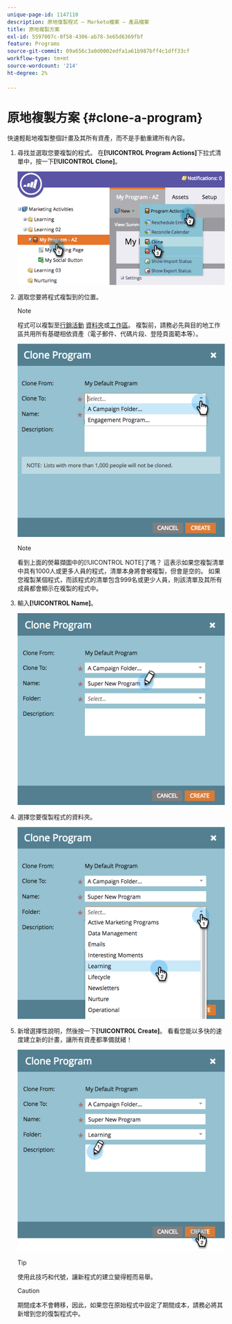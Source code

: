 ```yaml
---
unique-page-id: 1147110
description: 原地復製程式 — Marketo檔案 — 產品檔案
title: 原地複製方案
exl-id: 5597007c-8f58-4306-ab78-3e65d6369fbf
feature: Programs
source-git-commit: 09a656c3a0d0002edfa1a61b987bff4c1dff33cf
workflow-type: tm+mt
source-wordcount: '214'
ht-degree: 2%

---
```


# 原地複製方案 {#clone-a-program}

快速輕鬆地複製整個計畫及其所有資產，而不是手動重建所有內容。

1. 尋找並選取您要複製的程式。 在&#x200B;**[!UICONTROL Program Actions]**&#x200B;下拉式清單中，按一下&#x200B;**[!UICONTROL Clone]**。

   ![](assets/image2014-9-5-14-3a31-3a49.png)

1. 選取您要將程式複製到的位置。

   >[!NOTE]
   >
   >程式可以複製至[行銷活動](/help/marketo/product-docs/core-marketo-concepts/miscellaneous/create-new-campaign-folder.md) [資料夾](/help/marketo/product-docs/core-marketo-concepts/miscellaneous/create-new-campaign-folder.md)或[工作區](/help/marketo/product-docs/administration/workspaces-and-person-partitions/create-a-new-workspace.md)。 複製前，請務必先與目的地工作區共用所有基礎相依資產（電子郵件、代碼片段、登陸頁面範本等）。

   ![](assets/cloneto.png)

   >[!NOTE]
   >
   >看到上面的熒幕擷圖中的[!UICONTROL NOTE]了嗎？ 這表示如果您複製清單中具有1000人或更多人員的程式，清單本身將會被複製，但會是空的。 如果您複製某個程式，而該程式的清單包含999名或更少人員，則該清單及其所有成員都會顯示在複製的程式中。

1. 輸入&#x200B;**[!UICONTROL Name]**。

   ![](assets/cloneprogramname.png)

1. 選擇您要復製程式的資料夾。

   ![](assets/choosefolderclone.png)

1. 新增選擇性說明，然後按一下&#x200B;**[!UICONTROL Create]**。 看看您能以多快的速度建立新的計畫，讓所有資產都準備就緒！

   ![](assets/createclone.png)

   >[!TIP]
   >
   >使用此技巧和代號，讓新程式的建立變得輕而易舉。

   >[!CAUTION]
   >
   >期間成本不會轉移，因此，如果您在原始程式中設定了期間成本，請務必將其新增到您的復製程式中。
